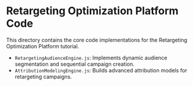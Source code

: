# Retargeting Optimization Platform Code

This directory contains the core code implementations for the Retargeting Optimization Platform tutorial.

- `RetargetingAudienceEngine.js`: Implements dynamic audience segmentation and sequential campaign creation.
- `AttributionModelingEngine.js`: Builds advanced attribution models for retargeting campaigns.
